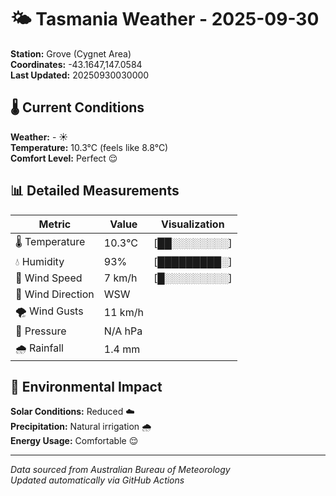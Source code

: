 # 🌤️ Tasmania Weather - 2025-09-30

**Station:** Grove (Cygnet Area)  
**Coordinates:** -43.1647,147.0584  
**Last Updated:** 20250930030000

## 🌡️ Current Conditions

**Weather:** - ☀️  
**Temperature:** 10.3°C (feels like 8.8°C)  
**Comfort Level:** Perfect 😌

## 📊 Detailed Measurements

| Metric | Value | Visualization |
|--------|-------|---------------|
| 🌡️ Temperature | 10.3°C | [██░░░░░░░░] |
| 💧 Humidity | 93% | [█████████░] |
| 💨 Wind Speed | 7 km/h | [█░░░░░░░░░] |
| 🧭 Wind Direction | WSW | |
| 🌪️ Wind Gusts | 11 km/h | |
| 🔽 Pressure | N/A hPa | |
| 🌧️ Rainfall | 1.4 mm | |

## 🌱 Environmental Impact

**Solar Conditions:** Reduced ☁️  
**Precipitation:** Natural irrigation 🌧️  
**Energy Usage:** Comfortable 😌

---
*Data sourced from Australian Bureau of Meteorology*  
*Updated automatically via GitHub Actions*
